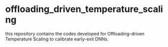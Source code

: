 # offloading_driven_temperature_scaling
this repository contains the codes developed for Offloading-driven Temperature Scaling to calibrate early-exit DNNs.
